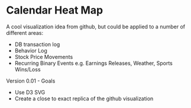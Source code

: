 # Calendar Heat Map

A cool visualization idea from github, but could be applied to a number of different areas:

- DB transaction log
- Behavior Log
- Stock Price Movements
- Recurring Binary Events e.g. Earnings Releases, Weather, Sports Wins/Loss 

Version 0.01 - Goals
- Use D3 SVG
- Create a close to exact replica of the github visualization
